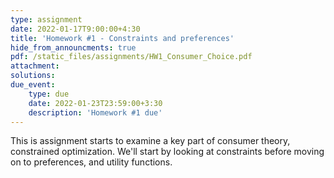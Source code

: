 ```yaml
---
type: assignment
date: 2022-01-17T9:00:00+4:30
title: 'Homework #1 - Constraints and preferences'
hide_from_announcments: true
pdf: /static_files/assignments/HW1_Consumer_Choice.pdf
attachment: 
solutions: 
due_event: 
    type: due
    date: 2022-01-23T23:59:00+3:30
    description: 'Homework #1 due'
---
```

This is assignment starts to examine a key part of consumer theory, constrained optimization. We'll start by looking at constraints before moving on to preferences, and utility functions.
